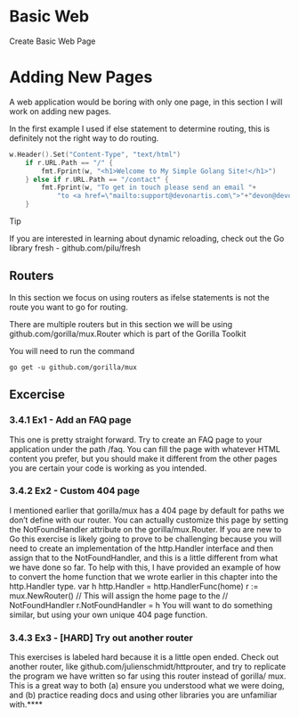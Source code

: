 # Basic Web 

Create Basic Web Page 

# Adding New Pages 

A web application would be boring with only one page, in this section I will work on adding new pages. 

In the first example I used if else statement to determine routing, this is definitely not the right way to do routing.


```go
w.Header().Set("Content-Type", "text/html")
	if r.URL.Path == "/" {
		fmt.Fprint(w, "<h1>Welcome to My Simple Golang Site!</h1>")
	} else if r.URL.Path == "/contact" {
		fmt.Fprint(w, "To get in touch please send an email "+
			"to <a href=\"mailto:support@devonartis.com\">"+"devon@devonartis.com</a>.")
	}
```
> [!TIP]
If you are interested in learning about dynamic reloading, check out the Go library
fresh - github.com/pilu/fresh

> 

## Routers 
In this section we focus on using routers as ifelse statements is not the route you want to go for routing.

There are multiple routers but in this section we will be using github.com/gorilla/mux.Router which is part of the Gorilla Toolkit


You will need to run the command 

`go get -u github.com/gorilla/mux`  

## Excercise 

### 3.4.1 Ex1 - Add an FAQ page
This one is pretty straight forward. Try to create an FAQ page to your application
under the path /faq.
You can fill the page with whatever HTML content you prefer, but you should
make it different from the other pages you are certain your code is working as
you intended.

### 3.4.2 Ex2 - Custom 404 page
I mentioned earlier that gorilla/mux has a 404 page by default for paths we
don’t define with our router. You can actually customize this page by setting
the NotFoundHandler attribute on the gorilla/mux.Router.
If you are new to Go this exercise is likely going to prove to be challenging
because you will need to create an implementation of the http.Handler interface
and then assign that to the NotFoundHandler, and this is a little different from
what we have done so far.
To help with this, I have provided an example of how to convert the home
function that we wrote earlier in this chapter into the http.Handler type.
var h http.Handler = http.HandlerFunc(home)
r := mux.NewRouter()
// This will assign the home page to the
// NotFoundHandler
r.NotFoundHandler = h
You will want to do something similar, but using your own unique 404 page
function.

### 3.4.3 Ex3 - [HARD] Try out another router

This exercises is labeled hard because it is a little open ended.
Check out another router, like github.com/julienschmidt/httprouter, and try to
replicate the program we have written so far using this router instead of gorilla/
mux.
This is a great way to both (a) ensure you understood what we were doing, and
(b) practice reading docs and using other libraries you are unfamiliar with.****